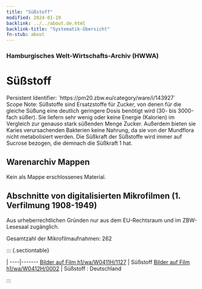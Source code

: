```yaml
---
title: "Süßstoff"
modified: 2024-01-19
backlink: ../../about.de.html
backlink-title: "Systematik-Übersicht"
fn-stub: about
---
```


### Hamburgisches Welt-Wirtschafts-Archiv (HWWA)

# Süßstoff

<div class="hint">Persistent Identifier: `https://pm20.zbw.eu/category/ware/i/143927`</div>

<div class="hint">
Scope Note: Süßstoffe sind Ersatzstoffe für Zucker, von denen für die gleiche Süßung eine deutlich geringere Dosis benötigt wird (30- bis 3000-fach süßer). Sie liefern sehr wenig oder keine Energie (Kalorien) im Vergleich zur genauso stark süßenden Menge Zucker. Außerdem bieten sie Karies verursachenden Bakterien keine Nahrung, da sie von der Mundflora nicht metabolisiert werden. Die Süßkraft der Süßstoffe wird immer auf Sucrose bezogen, die demnach die Süßkraft 1 hat.
</div>





## Warenarchiv Mappen





Kein als Mappe erschlossenes Material.



<a id="filmsections" />

## Abschnitte von digitalisierten Mikrofilmen (1. Verfilmung 1908-1949)

<p>Aus urheberrechtlichen Gründen nur aus dem EU-Rechtsraum und im ZBW-Lesesaal zugänglich.</p>


<p>Gesamtzahl der Mikrofilmaufnahmen: 262</p>





::: {.sectiontable}

 | 
----|-------
<a class="btn" href="https://pm20.zbw.eu/film/h1/wa/W0411H/1127" rel="nofollow">Bilder auf Film h1/wa/W0411H/1127</a> | Süßstoff
<a class="btn" href="https://pm20.zbw.eu/film/h1/wa/W0412H/0002" rel="nofollow">Bilder auf Film h1/wa/W0412H/0002</a> | Süßstoff : Deutschland


:::
















